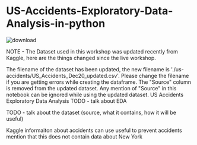 # US-Accidents-Exploratory-Data-Analysis-in-python
![download](https://user-images.githubusercontent.com/75692889/181255461-9c7aaa82-9c08-4fff-9721-e06de040f2a9.png)


NOTE - The Dataset used in this workshop was updated recently from Kaggle, here are the things changed since the live workshop.

The filename of the dataset has been updated, the new filename is './us-accidents/US_Accidents_Dec20_updated.csv'. Please change the filename if you are getting errors while creating the dataframe.
The "Source" column is removed from the updated dataset. Any mention of "Source" in this notebook can be ignored while using the updated dataset.
US Accidents Exploratory Data Analysis
TODO - talk about EDA

TODO - talk about the dataset (source, what it contains, how it will be useful)

Kaggle
informaiton about accidents
can use useful to prevent accidents
mention that this does not contain data about New York
